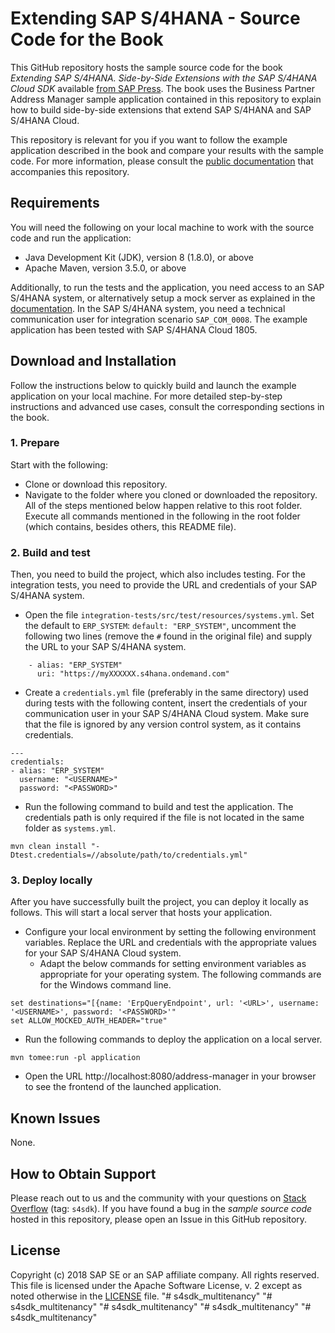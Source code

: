 # Extending SAP S/4HANA - Source Code for the Book
This GitHub repository hosts the sample source code for the book _Extending SAP S/4HANA. Side-by-Side Extensions with the SAP S/4HANA Cloud SDK_ available [from SAP Press](https://www.sap-press.com/extending-sap-s4hana_4655/). The book uses the Business Partner Address Manager sample application contained in this repository to explain how to build side-by-side extensions that extend SAP S/4HANA and SAP S/4HANA Cloud.

This repository is relevant for you if you want to follow the example application described in the book and compare your results with the sample code. For more information, please consult the [public documentation](https://sap.github.io/cloud-s4-sdk-book/) that accompanies this repository.

## Requirements
You will need the following on your local machine to work with the source code and run the application:
* Java Development Kit (JDK), version 8 (1.8.0), or above
* Apache Maven, version 3.5.0, or above

Additionally, to run the tests and the application, you need access to an SAP S/4HANA system, or alternatively setup a mock server as explained in the [documentation](https://sap.github.io/cloud-s4-sdk-book/pages/mock-odata.html). In the SAP S/4HANA system, you need a technical communication user for integration scenario `SAP_COM_0008`. The example application has been tested with SAP S/4HANA Cloud 1805.

## Download and Installation
Follow the instructions below to quickly build and launch the example application on your local machine.
For more detailed step-by-step instructions and advanced use cases, consult the corresponding sections in the book.

### 1. Prepare
Start with the following:
* Clone or download this repository.
* Navigate to the folder where you cloned or downloaded the repository. All of the steps mentioned below happen relative to this root folder. Execute all commands mentioned in the following in the root folder (which contains, besides others, this README file).

### 2. Build and test
Then, you need to build the project, which also includes testing. For the integration tests, you need to provide the URL and credentials of your SAP S/4HANA system.
* Open the file `integration-tests/src/test/resources/systems.yml`. Set the default to `ERP_SYSTEM`: `default: "ERP_SYSTEM"`, uncomment the following two lines (remove the `#` found in the original file) and supply the URL to your SAP S/4HANA system.
```
    - alias: "ERP_SYSTEM"
      uri: "https://myXXXXXX.s4hana.ondemand.com"
```
* Create a `credentials.yml` file (preferably in the same directory) used during tests with the following content, insert  the credentials of your communication user in your SAP S/4HANA Cloud system. Make sure that the file is ignored by any version control system, as it contains credentials.
```
---
credentials:
- alias: "ERP_SYSTEM"
  username: "<USERNAME>"
  password: "<PASSWORD>"
```
* Run the following command to build and test the application. The credentials path is only required if the file is not located in the same folder as `systems.yml`.
```
mvn clean install "-Dtest.credentials=//absolute/path/to/credentials.yml"
```

### 3. Deploy locally
After you have successfully built the project, you can deploy it locally as follows. This will start a local server that hosts your application.
* Configure your local environment by setting the following environment variables. Replace the URL and credentials with the appropriate values for your SAP S/4HANA Cloud system.
  * Adapt the below commands for setting environment variables as appropriate for your operating system. The following commands are for the Windows command line.
```
set destinations="[{name: 'ErpQueryEndpoint', url: '<URL>', username: '<USERNAME>', password: '<PASSWORD>'"
set ALLOW_MOCKED_AUTH_HEADER="true"
```
* Run the following commands to deploy the application on a local server.
```
mvn tomee:run -pl application
```
* Open the URL http://localhost:8080/address-manager in your browser to see the frontend of the launched application.

## Known Issues
None.

## How to Obtain Support
Please reach out to us and the community with your questions on [Stack Overflow](https://stackoverflow.com/tags/s4sdk) (tag: `s4sdk`).
If you have found a bug in the _sample source code_ hosted in this repository, please open an Issue in this GitHub repository.

## License
Copyright (c) 2018 SAP SE or an SAP affiliate company. All rights reserved.
This file is licensed under the Apache Software License, v. 2 except as noted otherwise in the [LICENSE](LICENSE) file.
"# s4sdk_multitenancy" 
"# s4sdk_multitenancy" 
"# s4sdk_multitenancy" 
"# s4sdk_multitenancy" 
"# s4sdk_multitenancy" 
